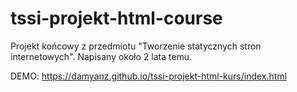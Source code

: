 # tssi-projekt-html-course
Projekt końcowy z przedmiotu "Tworzenie statycznych stron internetowych". Napisany około 2 lata temu.

DEMO: https://damyanz.github.io/tssi-projekt-html-kurs/index.html

